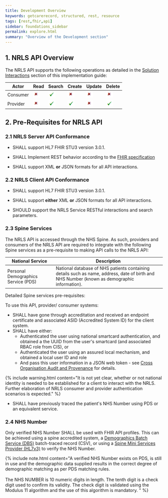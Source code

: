 ```yaml
---
title: Development Overview
keywords: getcarerecord, structured, rest, resource
tags: [rest,fhir,api]
sidebar: foundations_sidebar
permalink: explore.html
summary: "Overview of the Development section"
---
```


<!--
{% include custom/search.warnbanner.html %}

{% include custom/api_overview.svg %}
-->

## 1. NRLS API Overview ##

<!--This section provides NRLS implementers with an overview of the NRLS API.-->

The NRLS API supports the following operations as detailed in the [Solution Interactions](overview/overview_interactions.html) section of this implementation guide:


|Actor|Read|Search|Create|Update|Delete|
| ------------- | ------------- | ------------- | ------------- | ------------- | ------------- | 
|Consumer|![Tick](images/cross.png)|![Tick](images/tick.png)|![Cross](images/cross.png)|![Cross](images/cross.png)|![Cross](images/cross.png)|
|Provider|![Tick](images/cross.png)|![Tick](images/tick.png)|![Tick](images/tick.png)|![Tick](images/cross.png)|![Tick](images/tick.png)|


<!--
- Consumer discovery of patient records on the NRLI National Record Locator Index
- Consumer retrieval of patient records from the NRLS National Record Locator Service
- Provider creation, updates and deletions of patient record pointers on the NRLI National Record Locator Index
-->


## 2. Pre-Requisites for NRLS API ##

### 2.1 NRLS Server API Conformance ###

- SHALL support HL7 FHIR STU3 version 3.0.1.

<!--- SHALL support the CareConnect Patient resource profile.
- SHALL support at least one additional resource profile from the list of CareConnect Profiles-->

- SHALL Implement REST behavior according to the [FHIR specification](http://www.hl7.org/fhir/STU3/http.html)

- SHALL support XML **or** JSON formats for all API interactions.

<!-- SHALL expose a valid NRLS FHIR [CapabilityStatement](https://www.hl7.org/fhir/STU3/capabilitystatement.html) identifying the list of profiles, operations and search parameters supported. See [NRLS API FHIR Capability Statement profile](api_foundation_conformance.html).-->

<!--- - SHALL support the NRLS-DocumentReference-1 resource profile.

- SHOULD identify the resource profiles supported as part of the FHIR meta.profile attribute for each instance.-->

### 2.2 NRLS Client API Conformance ###

- SHALL support HL7 FHIR STU3 version 3.0.1.

<!--- SHALL support the CareConnect Patient resource profile.
- SHALL support at least one additional resource profile from the list of CareConnect Profiles-->

- SHALL support **either** XML **or** JSON formats for all API interactions.


- SHOULD support the NRLS Service RESTful interactions and search parameters.

<!-- SHOULD support the RESTful interactions and search parameters as declared in the NRLS FHIR Server CapabilityStatement.-->


### 2.3 Spine Services ###

The NRLS API is accessed through the NHS Spine. As such, providers and consumers of the NRLS API are required to integrate with the following Spine services as a pre-requisite to making API calls to the NRLS API:


|National Service|Description|
| ------------- | ------------- |
|Personal Demographics Service (PDS)|National database of NHS patients containing details such as name, address, date of birth and NHS Number (known as demographic information).|

<!--
|Spine Security Proxy (SSP)|Spine server that acts as an intermediary for requests from clients seeking resources from other servers [TBC]|
-->

Detailed Spine services pre-requisites:

To use this API, provider/ consumer systems:

- SHALL have gone through accreditation and received an endpoint certificate and associated ASID (Accredited System ID) for the client system.
- SHALL have either:
	- Authenticated the user using national smartcard authentication, and obtained a the UUID from the user's smartcard (and associated RBAC role from CIS), or
	- Authenticated the user using an assured local mechanism, and obtained a local user ID and role
	- And pass this user information in a JSON web token - see [Cross Organisation Audit and Provenance](integration_cross_organisation_audit_and_provenance.html) for details.

{% include warning.html content="It is not yet clear, whether or not national identity is needed to be established for a client to interact with the NRLS. Further elaboration of NRLS consumer and provider authentication scenarios is expected." %}

- SHALL have previously traced the patient's NHS Number using PDS or an equivalent service.



<!--
- Provider/ consumer systems SHALL have gone through accreditation and received an endpoint certificate and associated ASID for the client system.
- Provider/ consumer systems SHALL be capable of PDS tracing (or equivalent service e.g. SMSP) of patients
- Provider/ consumer systems SHALL have obtained a local user ID and role and passed this user information in a JSON web token.
-->
<!--- Provider/ consumer systems Shall have either authenticated the user using national smartcard authentication, and obtained a UUID from the user’s smartcard (and associated RBAC role from CIS) or authenticated the user using an assured local mechanism, and obtained a local user ID and role and passed this user information in a JSON web token.
- Spine Security Proxy (SSP) [TBC]
-->

### 2.4 NHS Number ###

Only verified NHS Number SHALL be used with FHIR API profiles. This can be achieved using a spine accredited system, a [Demographics Batch Service (DBS)](https://developer.nhs.uk/library/systems/demographic-batch-service-dbs/) batch-traced record (CSV), or using a [Spine Mini Services Provider (HL7v3)](https://nhsconnect.github.io/spine-smsp/) to verify the NHS Number.


{% include note.html content="A verified NHS Number exists on PDS, is still in use and the demographic data supplied results in the correct degree of demographic matching as per PDS matching rules.<br/><br/>The NHS NUMBER is 10 numeric digits in length. The tenth digit is a check digit used to confirm its validity. The check digit is validated using the Modulus 11 algorithm and the use of this algorithm is mandatory. " %}


<!--
{% include custom/contribute.html content="Get in touch with interoperabilityteam@nhs.net to improve the Prerequisites." %}
-->
<!--
## 3. API Structure ##

The API implementation guide has been split into Consumer and Provider API sections. 

Providers are systems external to the NRLS that expose records for retrieval via metadata or so-called Pointers that are stored in the NRLS. A Provider can be thought of as a system that has write access to the NRLS with some limited read-access that is designed to support Pointer maintenance. 

A Consumer can be thought of as a system that has read-access to the NRLS. The read access that a Consumer has is designed to facilitate the retrieval of Pointers that are of interest to the Consuming system. The way that Consumers retrieve Pointers from the system is different from the read-access that a Provider has.

The Consumer and Provider API sections have been structured to support:

- References - provides links to NHS Digital FHIR profiles, HL7 FHIR STU3 core resources and user stories
- Read interaction - accesses the current contents of a resource.
- Search Parameters - list of search parameters for the profile being described, including any tips for searching. This section shows examples of how to search using the provided search parameters
- Create interaction - create a new resource with a server assigned id
- Update interaction - update an existing resource by its id (or create it if it is new)
- Delete interaction - delete a resource
- Examples - Description of the Request & Response headers, example of how to search on a server and the expected response body as an example
-->

